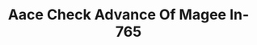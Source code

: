 ---
f_zip-code: 39111
f_state-code: MS
title: Aace Check Advance Of Magee In-765
f_phone: 601-849-2405
f_city-only: Magee
f_address: 423 Main Ave S Magee
f_location-unique-id: '765'
slug: aace-check-advance-of-magee-in-765
updated-on: '2024-05-30T13:46:58.046Z'
created-on: '2024-05-30T13:36:59.803Z'
published-on: '2024-05-30T13:54:32.469Z'
f_city-state: cms/city/magee-ms.md
f_company: cms/company/aace-check-advance-of-magee-in.md
f_state: cms/state/mississippi.md
layout: '[payday-loan].html'
tags: payday-loan
---